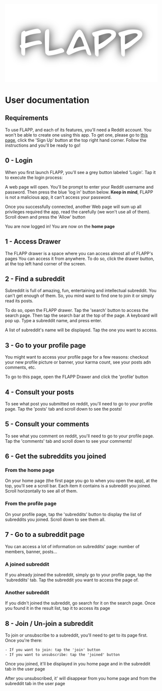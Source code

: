 [![FLAPP](assets/title.png)](assets/title.png)

# User documentation

## Requirements

To use FLAPP, and each of its features, you'll need a Reddit account. You won't be able to create one using this app. To get one, please go to [this page](https://www.reddit.com/), click the 'Sign Up' button at the top right hand corner. Follow the instructions and you'll be ready to go!

## 0 - Login

When you first launch FLAPP, you'll see a grey button labeled 'Login'. Tap it to execute the login process:

A web page will open. You'll be prompt to enter your Reddit username and password. Then press the blue 'log in' button below. **Keep in mind**, FLAPP is not a malicious app, it can't access your password.

Once you successfully connected, another Web page will sum up all privileges required the app, read the carefully (we won't use all of them). Scroll down and press the 'Allow' button

You are now logged in! You are now on the **home page**

## 1 - Access Drawer

The FLAPP drawer is a space where you can access almost all of FLAPP's pages
You can access it from anywhere. To do so, click the drawer button, at the top left hand corner of the screen.

## 2 - Find a subreddit

Subreddit is full of amazing, fun, entertaining and intellectual subreddit. You can't get enough of them. So, you mind want to find one to join it or simply read its posts.

To do so, open the FLAPP drawer. Tap the 'search' button to access the search page. Then tap the search bar at the top of the page. A keyboard will pop up.
Type a subreddit name, and press enter.

A list of subreddit's name will be displayed. Tap the one you want to access.

## 3 - Go to your profile page

You might want to access your profile page for a few reasons: checkout your new profile picture or banner, your karma count, see your posts adn comments, etc.

To go to this page, open the FLAPP Drawer and click the 'profile' button

## 4 - Consult your posts

To see what post you submitted on reddit, you'll need to go to your profile page. Tap the 'posts' tab and scroll down to see the posts!

## 5 - Consult your comments

To see what you comment on reddit, you'll need to go to your profile page. Tap the 'comments' tab and scroll down to see your comments!

## 6 - Get the subreddits you joined

### From the home page

On your home page (the first page you go to when you open the app), at the top, you'll see a scroll bar. Each item it contains is a subreddit you joined. Scroll horizontally to see all of them.

### From the profile page

On your profile page, tap the 'subreddits' button to display the list of subreddits you joined. Scroll down to see them all.

## 7 - Go to a subreddit page

You can access a lot of information on subreddits' page: number of members, banner, posts...

### A joined subreddit

If you already joined the subreddit, simply go to your profile page, tap the 'subreddits' tab. Tap the subreddit you want to access the page of.

### Another subreddit

If you didn't joined the subreddit, go search for it on the search page. Once you found it in the result list, tap it to access its page

## 8 - Join / Un-join a subreddit

To join or unsubscribe to a subreddit, you'll need to get to its page first.
Once you're there:

    - If you want to join: tap the 'join' button
    - If you want to unsubscribe: tap the 'joined' button

Once you joined, it'll be displayed in you home page and in the subreddit tab in the user page

After you unsubscribed, it' will disappear from you home page and from the subreddit tab in the user page
